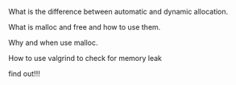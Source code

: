 What is the difference between automatic and dynamic allocation.

What is malloc and free and how to use them.

Why and when use malloc.

How to use valgrind to check for memory leak

find out!!!

